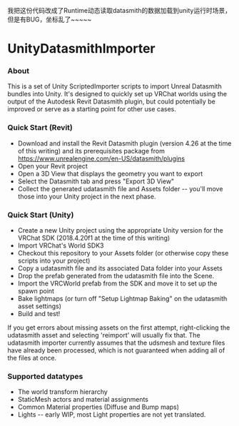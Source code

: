 我把这份代码改成了Runtime动态读取datasmith的数据加载到unity运行时场景，但是有BUG，坐标乱了~~~~~


# UnityDatasmithImporter

### About
This is a set of Unity ScriptedImporter scripts to import Unreal Datasmith bundles into Unity. It's designed to quickly set up VRChat worlds using the output of the Autodesk Revit Datasmith plugin, but could potentially be improved or serve as a starting point for other use cases.

### Quick Start (Revit)
* Download and install the Revit Datasmith plugin (version 4.26 at the time of this writing) and its prerequisites package from https://www.unrealengine.com/en-US/datasmith/plugins
* Open your Revit project
* Open a 3D View that displays the geometry you want to export
* Select the Datasmith tab and press "Export 3D View"
* Collect the generated udatasmith file and Assets folder -- you'll move those into your Unity project in the next phase.

### Quick Start (Unity)
* Create a new Unity project using the appropriate Unity version for the VRChat SDK (2018.4.20f1 at the time of this writing)
* Import VRChat's World SDK3
* Checkout this repository to your Assets folder (or otherwise copy these scripts into your project)
* Copy a udatasmith file and its associated Data folder into your Assets
* Drop the prefab generated from the udatasmith file into the Scene.
* Import the VRCWorld prefab from the SDK and move it to set up the spawn point
* Bake lightmaps (or turn off "Setup Lightmap Baking" on the udatasmith asset settings)
* Build and test!

If you get errors about missing assets on the first attempt, right-clicking the udatasmith asset and selecting 'reimport' will usually fix that. The udatasmith importer currently assumes that the udsmesh and texture files have already been processed, which is not guaranteed when adding all of the files at once.

### Supported datatypes
* The world transform hierarchy
* StaticMesh actors and material assignments
* Common Material properties (Diffuse and Bump maps)
* Lights -- early WIP, most Light properties are not yet translated.


